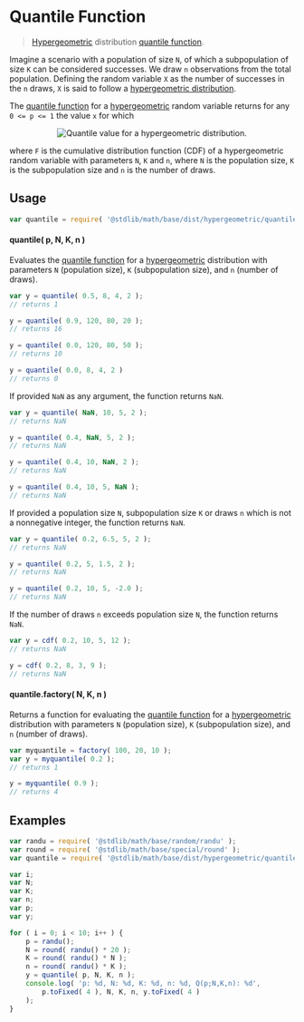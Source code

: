 # Quantile Function

> [Hypergeometric][hypergeometric] distribution [quantile function][quantile-function].


<section class="intro">

Imagine a scenario with a population of size `N`, of which a subpopulation of size `K` can be considered successes. We draw `n` observations from the total population. Defining the random variable `X` as the number of successes in the `n` draws, `X` is said to follow a [hypergeometric distribution][hypergeometric].

The [quantile function][quantile-function] for a [hypergeometric][hypergeometric] random variable returns for any `0 <= p <= 1` the value `x` for which

<!-- <equation class="equation" label="eq:hypergeometric_quantile_function" align="center" raw="F(x-1;N,K,n) < p \le F(x;N,K,n)" alt="Quantile value for a hypergeometric distribution."> -->

<div class="equation" align="center" data-raw-text="F(x-1;N,K,n) < p \le F(x;N,K,n)" data-equation="eq:hypergeometric_quantile_function">
    <img src="" alt="Quantile value for a hypergeometric distribution.">
    <br>
</div>

<!-- </equation> -->

where `F` is the cumulative distribution function (CDF) of a hypergeometric random variable with parameters `N`, `K` and `n`, where `N` is the population size, `K` is the subpopulation size and `n` is the number of draws.

</section>

<!-- /.intro -->


<section class="usage">

## Usage

``` javascript
var quantile = require( '@stdlib/math/base/dist/hypergeometric/quantile' );
```

#### quantile( p, N, K, n )

Evaluates the [quantile function][quantile-function] for a [hypergeometric][hypergeometric] distribution with parameters `N` (population size), `K` (subpopulation size), and `n` (number of draws).

``` javascript
var y = quantile( 0.5, 8, 4, 2 );
// returns 1

y = quantile( 0.9, 120, 80, 20 );
// returns 16

y = quantile( 0.0, 120, 80, 50 );
// returns 10

y = quantile( 0.0, 8, 4, 2 )
// returns 0
```

If provided `NaN` as any argument, the function returns `NaN`.

``` javascript
var y = quantile( NaN, 10, 5, 2 );
// returns NaN

y = quantile( 0.4, NaN, 5, 2 );
// returns NaN

y = quantile( 0.4, 10, NaN, 2 );
// returns NaN

y = quantile( 0.4, 10, 5, NaN );
// returns NaN
```

If provided a population size `N`, subpopulation size `K` or draws `n` which is not a nonnegative integer, the function returns `NaN`.

``` javascript
var y = quantile( 0.2, 6.5, 5, 2 );
// returns NaN

y = quantile( 0.2, 5, 1.5, 2 );
// returns NaN

y = quantile( 0.2, 10, 5, -2.0 );
// returns NaN
```

If the number of draws `n` exceeds population size `N`, the function returns `NaN`.

``` javascript
var y = cdf( 0.2, 10, 5, 12 );
// returns NaN

y = cdf( 0.2, 8, 3, 9 );
// returns NaN
```

#### quantile.factory( N, K, n )

Returns a function for evaluating the [quantile function][quantile-function] for a [hypergeometric ][hypergeometric] distribution with parameters `N` (population size), `K` (subpopulation size), and `n` (number of draws).

``` javascript
var myquantile = factory( 100, 20, 10 );
var y = myquantile( 0.2 );
// returns 1

y = myquantile( 0.9 );
// returns 4
```

</section>

<!-- /.usage -->


<section class="examples">

## Examples

``` javascript
var randu = require( '@stdlib/math/base/random/randu' );
var round = require( '@stdlib/math/base/special/round' );
var quantile = require( '@stdlib/math/base/dist/hypergeometric/quantile' );

var i;
var N;
var K;
var n;
var p;
var y;

for ( i = 0; i < 10; i++ ) {
    p = randu();
    N = round( randu() * 20 );
    K = round( randu() * N );
    n = round( randu() * K );
    y = quantile( p, N, K, n );
    console.log( 'p: %d, N: %d, K: %d, n: %d, Q(p;N,K,n): %d',
        p.toFixed( 4 ), N, K, n, y.toFixed( 4 )
    );
}
```

</section>

<!-- /.examples -->


<section class="links">

[hypergeometric]: https://en.wikipedia.org/wiki/hypergeometric_distribution
[quantile-function]: https://en.wikipedia.org/wiki/Quantile_function

</section>

<!-- /.links -->
